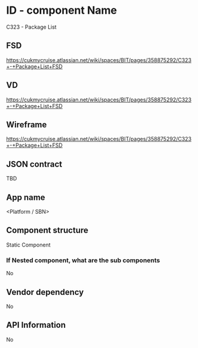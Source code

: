 # ID - component Name
C323 - Package List

## FSD
https://cukmycruise.atlassian.net/wiki/spaces/BIT/pages/358875292/C323+-+Package+List+FSD

## VD
https://cukmycruise.atlassian.net/wiki/spaces/BIT/pages/358875292/C323+-+Package+List+FSD

## Wireframe
https://cukmycruise.atlassian.net/wiki/spaces/BIT/pages/358875292/C323+-+Package+List+FSD

## JSON contract
TBD

## App name
<Platform / SBN>

## Component structure
Static Component

### If Nested component, what are the sub components
No

## Vendor dependency
No 

## API Information
No